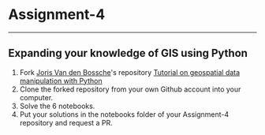 # Assignment-4

---
## Expanding your knowledge of GIS using Python

1. Fork [Joris Van den Bossche](https://jorisvandenbossche.github.io/)'s repository [Tutorial on geospatial data manipulation with Python](https://github.com/jorisvandenbossche/geopandas-tutorial)
2. Clone the forked repository from your own Github account into your computer.
3. Solve the 6 notebooks.
4. Put your solutions in the notebooks folder of your Assignment-4 repository and request a PR.
